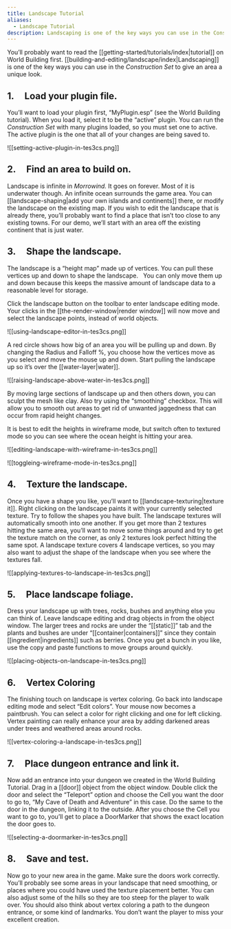```yaml
---
title: Landscape Tutorial
aliases:
  - Landscape Tutorial
description: Landscaping is one of the key ways you can use in the Construction Set to give an area a unique look.
---
```

You’ll probably want to read the [[getting-started/tutorials/index|tutorial]] on World Building first. [[building-and-editing/landscape/index|Landscaping]] is one of the key ways you can use in the _Construction Set_ to give an area a unique look.

## 1. &nbsp; &nbsp; Load your plugin file.

You’ll want to load your plugin first, “MyPlugin.esp” (see the World Building tutorial). When you load it, select it to be the “active” plugin. You can run the *Construction Set* with many plugins loaded, so you must set one to active. The active plugin is the one that all of your changes are being saved to.

![[setting-active-plugin-in-tes3cs.png]]

## 2. &nbsp; &nbsp; Find an area to build on.

Landscape is infinite in *Morrowind.* It goes on forever. Most of it is underwater though. An infinite ocean surrounds the game area. You can [[landscape-shaping|add your own islands and continents]] there, or modify the landscape on the existing map. If you wish to edit the landscape that is already there, you’ll probably want to find a place that isn’t too close to any existing towns. For our demo, we’ll start with an area off the existing continent that is just water.

## 3. &nbsp; &nbsp; Shape the landscape.

The landscape is a “height map” made up of vertices. You can pull these vertices up and down to shape the landscape. &nbsp; You can only move them up and down because this keeps the massive amount of landscape data to a reasonable level for storage.

Click the landscape button on the toolbar to enter landscape editing mode. Your clicks in the [[the-render-window|render window]] will now move and select the landscape points, instead of world objects.

![[using-landscape-editor-in-tes3cs.png]]

A red circle shows how big of an area you will be pulling up and down. By changing the Radius and Falloff %, you choose how the vertices move as you select and move the mouse up and down. Start pulling the landscape up so it’s over the [[water-layer|water]].

![[raising-landscape-above-water-in-tes3cs.png]]

By moving large sections of landscape up and then others down, you can sculpt the mesh like clay. Also try using the “smoothing” checkbox. This will allow you to smooth out areas to get rid of unwanted jaggedness that can occur from rapid height changes.

It is best to edit the heights in wireframe mode, but switch often to textured mode so you can see where the ocean height is hitting your area.

![[editing-landscape-with-wireframe-in-tes3cs.png]] 

![[toggleing-wireframe-mode-in-tes3cs.png]]

## 4. &nbsp; &nbsp; Texture the landscape.

Once you have a shape you like, you’ll want to [[landscape-texturing|texture it]]. Right clicking on the landscape paints it with your currently selected texture. Try to follow the shapes you have built. The landscape textures will automatically smooth into one another. If you get more than 2 textures hitting the same area, you’ll want to move some things around and try to get the texture match on the corner, as only 2 textures look perfect hitting the same spot. A landscape texture covers 4 landscape vertices, so you may also want to adjust the shape of the landscape when you see where the textures fall.

![[applying-textures-to-landscape-in-tes3cs.png]]

## 5. &nbsp; &nbsp; Place landscape foliage.

Dress your landscape up with trees, rocks, bushes and anything else you can think of. Leave landscape editing and drag objects in from the object window. The larger trees and rocks are under the “[[static]]” tab and the plants and bushes are under “[[container|containers]]” since they contain [[ingredient|ingredients]] such as berries. Once you get a bunch in you like, use the copy and paste functions to move groups around quickly.

![[placing-objects-on-landscape-in-tes3cs.png]]

## 6. &nbsp; &nbsp; Vertex Coloring

The finishing touch on landscape is vertex coloring. Go back into landscape editing mode and select “Edit colors”. Your mouse now becomes a paintbrush. You can select a color for right clicking and one for left clicking. Vertex painting can really enhance your area by adding darkened areas under trees and weathered areas around rocks.

![[vertex-coloring-a-landscape-in-tes3cs.png]]

## 7. &nbsp; &nbsp; Place dungeon entrance and link it.

Now add an entrance into your dungeon we created in the World Building Tutorial. Drag in a [[door]] object from the object window. Double click the door and select the “Teleport” option and choose the Cell you want the door to go to, “My Cave of Death and Adventure” in this case. Do the same to the door in the dungeon, linking it to the outside. After you choose the Cell you want to go to, you’ll get to place a DoorMarker that shows the exact location the door goes to.

![[selecting-a-doormarker-in-tes3cs.png]]

## 8. &nbsp; &nbsp; Save and test.

Now go to your new area in the game. Make sure the doors work correctly. You’ll probably see some areas in your landscape that need smoothing, or places where you could have used the texture placement better. You can also adjust some of the hills so they are too steep for the player to walk over. You should also think about vertex coloring a path to the dungeon entrance, or some kind of landmarks. You don’t want the player to miss your excellent creation.
